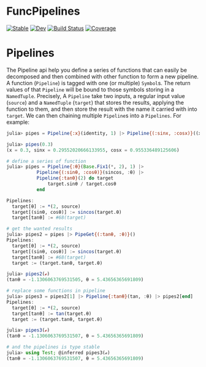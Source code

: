 # FuncPipelines

[![Stable](https://img.shields.io/badge/docs-stable-blue.svg)](https://chengchingwen.github.io/FuncPipelines.jl/stable)
[![Dev](https://img.shields.io/badge/docs-dev-blue.svg)](https://chengchingwen.github.io/FuncPipelines.jl/dev)
[![Build Status](https://github.com/chengchingwen/FuncPipelines.jl/actions/workflows/CI.yml/badge.svg?branch=main)](https://github.com/chengchingwen/FuncPipelines.jl/actions/workflows/CI.yml?query=branch%3Amain)
[![Coverage](https://codecov.io/gh/chengchingwen/FuncPipelines.jl/branch/main/graph/badge.svg)](https://codecov.io/gh/chengchingwen/FuncPipelines.jl)

# Pipelines

The Pipeline api help you define a series of functions that can easily be decomposed and then combined with
 other function to form a new pipeline. A function (`Pipeline`) is tagged with one (or multiple) `Symbol`s.
 The return values of that `Pipeline` will be bound to those symbols storing in a `NamedTuple`. Precisely,
 A `Pipeline` take two inputs, a regular input value (`source`) and a `NamedTuple` (`target`) that stores
 the results, applying the function to them, and then store the result with the name it carried with into `target`.
 We can then chaining multiple `Pipeline`s into a `Pipelines`. For example:

```julia
julia> pipes = Pipeline{:x}(identity, 1) |> Pipeline{(:sinx, :cosx)}((x,y)->sincos(x))

julia> pipes(0.3)
(x = 0.3, sinx = 0.29552020666133955, cosx = 0.955336489125606)

# define a series of function
julia> pipes = Pipeline{:θ}(Base.Fix1(*, 2), 1) |>
           Pipeline{(:sinθ, :cosθ)}(sincos, :θ) |>
           Pipeline{:tanθ}(2) do target
               target.sinθ / target.cosθ
           end

Pipelines:
  target[θ] := *(2, source)
  target[(sinθ, cosθ)] := sincos(target.θ)
  target[tanθ] := #68(target)

# get the wanted results
julia> pipes2 = pipes |> PipeGet{(:tanθ, :θ)}()
Pipelines:
  target[θ] := *(2, source)
  target[(sinθ, cosθ)] := sincos(target.θ)
  target[tanθ] := #68(target)
  target := (target.tanθ, target.θ)

julia> pipes2(ℯ)
(tanθ = -1.1306063769531505, θ = 5.43656365691809)

# replace some functions in pipeline
julia> pipes3 = pipes2[1] |> Pipeline{:tanθ}(tan, :θ) |> pipes2[end]
Pipelines:
  target[θ] := *(2, source)
  target[tanθ] := tan(target.θ)
  target := (target.tanθ, target.θ)

julia> pipes3(ℯ)
(tanθ = -1.1306063769531507, θ = 5.43656365691809)

# and the pipelines is type stable
julia> using Test; @inferred pipes3(ℯ)
(tanθ = -1.1306063769531507, θ = 5.43656365691809)

```
